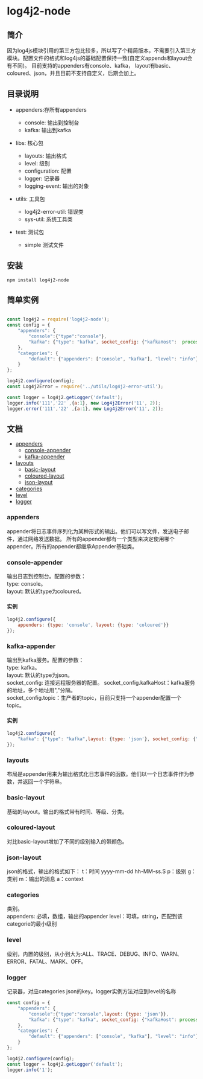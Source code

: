 # log4j2-node

## 简介
  因为log4js模块引用的第三方包比较多，所以写了个精简版本，不需要引入第三方模块。配置文件的格式和log4js的基础配置保持一致(自定义appends和layout会有不同)。
目前支持的appenders有console、kafka， layout有basic、coloured、json，并且目前不支持自定义，后期会加上。
  

## 目录说明
- appenders:存所有appenders
   - console: 输出到控制台
   - kafka: 输出到kafka
   
- libs: 核心包
   - layouts: 输出格式
   - level: 级别
   - configuration: 配置
   - logger: 记录器
   - logging-event: 输出的对象
- utils: 工具包
   - log4j2-error-util: 错误类
   - sys-util: 系统工具类
- test: 测试包
   - simple 测试文件
   
## 安装
```text
npm install log4j2-node
```

## 简单实例
```js

const log4j2 = require('log4j2-node');
const config = {
    "appenders": {
        "console":{"type":"console"},
        "kafka": {"type": "kafka", socket_config: {"kafkaHost":  process.env.KAFKA_HOST, "topic": "global-log"}}
    },
    "categories": {
        "default": {"appenders": ["console", "kafka"], "level": "info"},
    }
};

log4j2.configure(config);
const Log4j2Error = require('../utils/log4j2-error-util');

const logger = log4j2.getLogger('default');
logger.info('111','22' ,{a:1}, new Log4j2Error('11', 2));
logger.error('111','22' ,{a:1}, new Log4j2Error('11', 2));

```

## 文档
- [appenders](#appenders)
  - [console-appender](#console-appender)
  - [kafka-appender](#kafka-appender)
- [layouts](#layouts)
  - [basic-layout](#basic-layout)
  - [coloured-layout](#coloured-layout)
  - [json-layout](#json-layout)
- [categories](#categories)
- [level](#level)
- [logger](#logger)
  

### appenders
appender将日志事件序列化为某种形式的输出。他们可以写文件，发送电子邮件，通过网络发送数据。
所有的appender都有一个类型来决定使用哪个appender。所有的appender都继承Appender基础类。

### console-appender
输出日志到控制台。配置的参数：<br>
type: console。<br>
layout: 默认的type为coloured。<br>
#### 实例
```js
log4j2.configure({
    appenders: {type: 'console', layout: {type: 'coloured'}}
});
```

### kafka-appender
输出到kafka服务。配置的参数：<br>
type: kafka。<br>
layout: 默认的type为json。<br>
socket_config: 连接远程服务器的配置。
socket_config.kafkaHost：kafka服务的地址，多个地址用","分隔。<br>
socket_config.topic：生产者的topic，目前只支持一个appender配置一个topic。<br>

#### 实例
```js
log4j2.configure({
    "kafka": {"type": "kafka",layout: {type: 'json'}, socket_config: {"kafkaHost": process.env.KAFKA_HOST, "topic": "global-log"}}
});
```

### layouts
布局是appender用来为输出格式化日志事件的函数。他们以一个日志事件作为参数，并返回一个字符串。

### basic-layout
基础的layout。输出的格式带有时间、等级、分类。


### coloured-layout
对比basic-layout增加了不同的级别输入的带颜色。


### json-layout
json的格式，输出的格式如下：
t：时间 yyyy-mm-dd hh-MM-ss.S
p：级别 
g：类别
m：输出的消息
a：context


### categories
类别。<br>
appenders: 必填，数组，输出的appender
level：可填，string，匹配到该categorie的最小级别 

### level
级别，内置的级别，从小到大为:ALL、TRACE、DEBUG、INFO、WARN、ERROR、FATAL、MARK、OFF。<br>

### logger
记录器，对应categories json的key。logger实例方法对应到level的名称
```js
const config = {
    "appenders": {
        "console":{"type":"console",layout: {type: 'json'}},
        "kafka": {"type": "kafka", socket_config: {"kafkaHost": process.env.KAFKA_HOST, "topic": "global-log"}}
    },
    "categories": {
        "default": {"appenders": ["console", "kafka"], "level": "info"},
    }
};

log4j2.configure(config);
const logger = log4j2.getLogger('default');
logger.info('1');
```




   
   